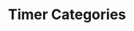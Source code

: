 ---
title: "Timer Categories"
permalink: /categories/Timer/
layout: category
author_profile: true
taxonomy: Timer
---